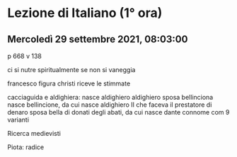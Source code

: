 # Lezione di Italiano (1° ora)
## Mercoledì 29 settembre 2021, 08:03:00

p 668 v 138

ci si nutre spiritualmente se non si vaneggia


francesco figura christi riceve le stimmate


cacciaguida e aldighiera: nasce aldighiero
aldighiero sposa bellinciona
nasce bellincione, da cui nasce aldighiero II che faceva il prestatore di denaro
sposa bella di donati degli abati, da cui nasce dante
connome com 9 varianti 


Ricerca medievisti


Piota: radice
<!--stackedit_data:
eyJoaXN0b3J5IjpbLTE3NDM2MDc0OTMsMjI4MjYyOTc0LDc4Mz
U0ODYzNCwtMjExMzkxNDY1NF19
-->